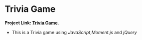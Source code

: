 # Trivia Game

**Project Link:
[Trivia Game](href="https://dragon-stark.github.io/TriviaGame/)**.

- This is a Trivia game using _JavaScript_,_Moment.js_ and _jQuery_

